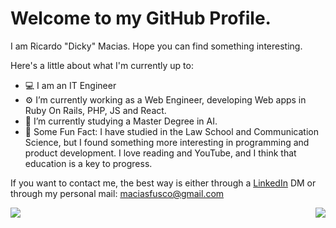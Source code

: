 # Welcome to my GitHub Profile. 

I am Ricardo "Dicky" Macias. Hope you can find something interesting.

Here's a little about what I'm currently up to: 

- 💻 I am an IT Engineer
- ⚙️ I’m currently working as a Web Engineer, developing Web apps in Ruby On Rails, PHP, JS and React.
- 🌱 I’m currently studying a Master Degree in AI.
- 💬 Some Fun Fact: I have studied in the Law School and Communication Science, but I found something more interesting in programming and product development. I love reading and YouTube, and I think that education is a key to progress.

If you want to contact me, the best way is either through a [LinkedIn](https://www.linkedin.com/in/dickymacias/) DM or through my personal mail: maciasfusco@gmail.com

<img align="left" src="https://github-readme-stats.vercel.app/api/?username=dickymacias&theme=radical&show_icons=true" />

<img align="right" src="https://github-readme-stats.vercel.app/api/top-langs/?username=e71az&layout=compact&theme=tokyonight" />
